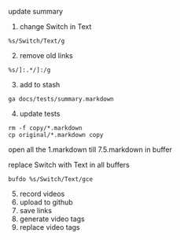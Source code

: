 update summary

1) change Switch in Text
```
%s/Switch/Text/g
```

2) remove old links

```
%s/]:.*/]:/g 
```

3) add to stash
```
ga docs/tests/summary.markdown
```

4) update tests

```
rm -f copy/*.markdown
cp original/*.markdown copy
```
open all the 1.markdown till 7.5.markdown in buffer

replace Switch with Text in all buffers
```
bufdo %s/Switch/Text/gce
```

5) record videos
6) upload to github
7) save links
8) generate video tags
9) replace video tags

